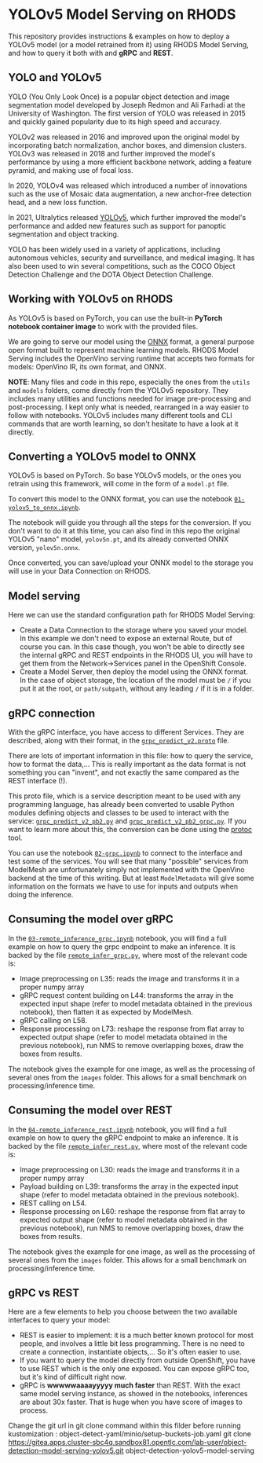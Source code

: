 # YOLOv5 Model Serving on RHODS

This repository provides instructions & examples on how to deploy a YOLOv5 model (or a model retrained from it) using RHODS Model Serving, and how to query it both with and **gRPC** and **REST**.

## YOLO and YOLOv5

YOLO (You Only Look Once) is a popular object detection and image segmentation model developed by Joseph Redmon and Ali Farhadi at the University of Washington. The first version of YOLO was released in 2015 and quickly gained popularity due to its high speed and accuracy.

YOLOv2 was released in 2016 and improved upon the original model by incorporating batch normalization, anchor boxes, and dimension clusters. YOLOv3 was released in 2018 and further improved the model's performance by using a more efficient backbone network, adding a feature pyramid, and making use of focal loss.

In 2020, YOLOv4 was released which introduced a number of innovations such as the use of Mosaic data augmentation, a new anchor-free detection head, and a new loss function.

In 2021, Ultralytics released [YOLOv5](https://github.com/ultralytics/yolov5/), which further improved the model's performance and added new features such as support for panoptic segmentation and object tracking.

YOLO has been widely used in a variety of applications, including autonomous vehicles, security and surveillance, and medical imaging. It has also been used to win several competitions, such as the COCO Object Detection Challenge and the DOTA Object Detection Challenge.

## Working with YOLOv5 on RHODS

As YOLOv5 is based on PyTorch, you can use the built-in **PyTorch notebook container image** to work with the provided files.

We are going to serve our model using the [ONNX](https://onnx.ai/) format, a general purpose open format built to represent machine learning models. RHODS Model Serving includes the OpenVino serving runtime that accepts two formats for models: OpenVino IR, its own format, and ONNX.

**NOTE**: Many files and code in this repo, especially the ones from the `utils` and `models` folders, come directly from the YOLOv5 repository. They includes many utilities and functions needed for image pre-processing and post-processing. I kept only what is needed, rearranged in a way easier to follow with notebooks. YOLOv5 includes many different tools and CLI commands that are worth learning, so don't hesitate to have a look at it directly.

## Converting a YOLOv5 model to ONNX

YOLOv5 is based on PyTorch. So base YOLOv5 models, or the ones you retrain using this framework, will come in the form of a `model.pt` file.

To convert this model to the ONNX format, you can use the notebook [`01-yolov5_to_onnx.ipynb`](01-yolov5_to_onnx.ipynb).

The notebook will guide you through all the steps for the conversion. If you don't want to do it at this time, you can also find in this repo the original YOLOv5 "nano" model, `yolov5n.pt`, and its already converted ONNX version, `yolov5n.onnx`.

Once converted, you can save/upload your ONNX model to the storage you will use in your Data Connection on RHODS.

## Model serving

Here we can use the standard configuration path for RHODS Model Serving:

- Create a Data Connection to the storage where you saved your model. In this example we don't need to expose an external Route, but of course you can. In this case though, you won't be able to directly see the internal gRPC and REST endpoints in the RHODS UI, you will have to get them from the Network->Services panel in the OpenShift Console.
- Create a Model Server, then deploy the model using the ONNX format. In the case of object storage, the location of the model must be `/` if you put it at the root, or `path/subpath`, without any leading `/` if it is in a folder.

## gRPC connection

With the gRPC interface, you have access to different Services. They are described, along with their format, in the [`grpc_predict_v2.proto`](grpc_predict_v2.proto) file.

There are lots of important information in this file: how to query the service, how to format the data,... This is really important as the data format is not something you can "invent", and not exactly the same compared as the REST interface (!).

This proto file, which is a service description meant to be used with any programming language, has already been converted to usable Python modules defining objects and classes to be used to interact with the service: [`grpc_predict_v2_pb2.py`](grpc_predict_v2_pb2.py) and [`grpc_predict_v2_pb2_grpc.py`](grpc_predict_v2_pb2_grpc.py). If you want to learn more about this, the conversion can be done using the [protoc](https://grpc.io/docs/protoc-installation/) tool.

You can use the notebook [`02-grpc.ipynb`](02-grpc.ipynb) to connect to the interface and test some of the services. You will see that many "possible" services from ModelMesh are unfortunately simply not implemented with the OpenVino backend at the time of this writing. But at least `ModelMetadata` will give some information on the formats we have to use for inputs and outputs when doing the inference.

## Consuming the model over gRPC

In the [`03-remote_inference_grpc.ipynb`](03-remote_inference_grpc.ipynb) notebook, you will find a full example on how to query the grpc endpoint to make an inference. It is backed by the file [`remote_infer_grpc.py`](remote_infer_grpc.py), where most of the relevant code is:

- Image preprocessing on L35: reads the image and transforms it in a proper numpy array
- gRPC request content building on L44: transforms the array in the expected input shape (refer to model metadata obtained in the previous notebook), then flatten it as expected by ModelMesh.
- gRPC calling on L58.
- Response processing on L73: reshape the response from flat array to expected output shape (refer to model metadata obtained in the previous notebook), run NMS to remove overlapping boxes, draw the boxes from results.

The notebook gives the example for one image, as well as the processing of several ones from the `images` folder. This allows for a small benchmark on processing/inference time.

## Consuming the model over REST

In the [`04-remote_inference_rest.ipynb`](04-remote_inference_rest.ipynb) notebook, you will find a full example on how to query the gRPC endpoint to make an inference. It is backed by the file [`remote_infer_rest.py`](remote_infer_rest.py), where most of the relevant code is:

- Image preprocessing on L30: reads the image and transforms it in a proper numpy array
- Payload building on L39: transforms the array in the expected input shape (refer to model metadata obtained in the previous notebook).
- REST calling on L54.
- Response processing on L60: reshape the response from flat array to expected output shape (refer to model metadata obtained in the previous notebook), run NMS to remove overlapping boxes, draw the boxes from results.

The notebook gives the example for one image, as well as the processing of several ones from the `images` folder. This allows for a small benchmark on processing/inference time.

## gRPC vs REST

Here are a few elements to help you choose between the two available interfaces to query your model:

- REST is easier to implement: it is a much better known protocol for most people, and involves a little bit less programming. There is no need to create a connection, instantiate objects,... So it's often easier to use.
- If you want to query the model directly from outside OpenShift, you have to use REST which is the only one exposed. You can expose gRPC too, but it's kind of difficult right now.
- gRPC is **wwwwwaaaayyyyy much faster** than REST. With the exact same model serving instance, as showed in the notebooks, inferences are about 30x faster. That is huge when you have score of images to process.

Change the git url in git clone command within this filder before running kustomization : object-detect-yaml/minio/setup-buckets-job.yaml
git clone https://gitea.apps.cluster-sbc4q.sandbox81.opentlc.com/lab-user/object-detection-model-serving-yolov5.git object-detection-yolov5-model-serving
